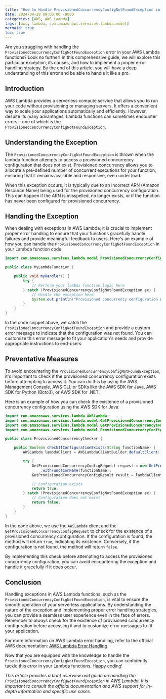 ```yaml
---
title: "How to Handle ProvisionedConcurrencyConfigNotFoundException in AWS Lambda"
date: 2024-04-28 09:00:00 -0000
categories: [AWS, AWS Lambda]
tags: [aws, lambda, com.amazonaws.services.lambda.model]
mermaid: true
toc: true
---
```



Are you struggling with handling the `ProvisionedConcurrencyConfigNotFoundException` error in your AWS Lambda functions? Look no further! In this comprehensive guide, we will explore this particular exception, its causes, and how to implement a proper error handling strategy. By the end of this article, you will have a deep understanding of this error and be able to handle it like a pro.

## Introduction
AWS Lambda provides a serverless compute service that allows you to run your code without provisioning or managing servers. It offers a convenient way to scale your applications automatically and efficiently. However, despite its many advantages, Lambda functions can sometimes encounter errors – one of which is the `ProvisionedConcurrencyConfigNotFoundException`.

## Understanding the Exception
The `ProvisionedConcurrencyConfigNotFoundException` is thrown when the lambda function attempts to access a provisioned concurrency configuration that does not exist. Provisioned concurrency allows you to allocate a pre-defined number of concurrent executions for your function, ensuring that it remains available and responsive, even under load.

When this exception occurs, it is typically due to an incorrect ARN (Amazon Resource Name) being used for the provisioned concurrency configuration. This can happen if the ARN is misspelled, no longer exists, or if the function has never been configured for provisioned concurrency.

## Handling the Exception
When dealing with exceptions in AWS Lambda, it is crucial to implement proper error handling to ensure that your functions gracefully handle failures and provide meaningful feedback to users. Here's an example of how you can handle the `ProvisionedConcurrencyConfigNotFoundException` in your Lambda function code:

```java
import com.amazonaws.services.lambda.model.ProvisionedConcurrencyConfigNotFoundException;

public class MyLambdaFunction {

    public void myHandler() {
        try {
            // Perform your lambda function logic here
        } catch (ProvisionedConcurrencyConfigNotFoundException ex) {
            // Handle the exception here
            System.out.println("Provisioned concurrency configuration not found.");
        }
    }
}
```

In the code snippet above, we catch the `ProvisionedConcurrencyConfigNotFoundException` and provide a custom error message to indicate that the configuration was not found. You can customize this error message to fit your application's needs and provide appropriate instructions to end-users.

## Preventative Measures
To avoid encountering the `ProvisionedConcurrencyConfigNotFoundException`, it's important to check if the provisioned concurrency configuration exists before attempting to access it. You can do this by using the AWS Management Console, AWS CLI, or SDKs like the AWS SDK for Java, AWS SDK for Python (Boto3), or AWS SDK for .NET.

Here is an example of how you can check the existence of a provisioned concurrency configuration using the AWS SDK for Java:

```java
import com.amazonaws.services.lambda.AWSLambda;
import com.amazonaws.services.lambda.model.GetProvisionedConcurrencyConfigRequest;
import com.amazonaws.services.lambda.model.GetProvisionedConcurrencyConfigResult;
import com.amazonaws.services.lambda.model.ProvisionedConcurrencyConfigNotFoundException;

public class ProvisionedConcurrencyChecker {

    public Boolean checkIfConfigurationExists(String functionName) {
        AWSLambda lambdaClient = AWSLambdaClientBuilder.defaultClient();

        try {
            GetProvisionedConcurrencyConfigRequest request = new GetProvisionedConcurrencyConfigRequest()
                .withFunctionName(functionName);
            GetProvisionedConcurrencyConfigResult result = lambdaClient.getProvisionedConcurrencyConfig(request);

            // Configuration exists
            return true;
        } catch (ProvisionedConcurrencyConfigNotFoundException ex) {
            // Configuration does not exist
            return false;
        }
    }
}
```

In the code above, we use the `AWSLambda` client and the `GetProvisionedConcurrencyConfigRequest` to check for the existence of a provisioned concurrency configuration. If the configuration is found, the method will return `true`, indicating its existence. Conversely, if the configuration is not found, the method will return `false`.

By implementing this check before attempting to access the provisioned concurrency configuration, you can avoid encountering the exception and handle it gracefully if it does occur.

## Conclusion
Handling exceptions in AWS Lambda functions, such as the `ProvisionedConcurrencyConfigNotFoundException`, is vital to ensure the smooth operation of your serverless applications. By understanding the nature of the exception and implementing proper error handling strategies, you can provide a seamless user experience even in the face of errors. Remember to always check for the existence of provisioned concurrency configuration before accessing it and to customize error messages to fit your application.

For more information on AWS Lambda error handling, refer to the official AWS documentation: [AWS Lambda Error Handling](https://docs.aws.amazon.com/lambda/latest/dg/invocation-async.html#error-handling).

Now that you are equipped with the knowledge to handle the `ProvisionedConcurrencyConfigNotFoundException`, you can confidently tackle this error in your Lambda functions. Happy coding!

_This article provides a brief overview and guide on handling the `ProvisionedConcurrencyConfigNotFoundException` in AWS Lambda. It is important to consult the official documentation and AWS support for in-depth information and specific use cases._